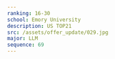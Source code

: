 ```yaml
---
ranking: 16-30
school: Emory University
description: US TOP21
src: /assets/offer_update/029.jpg
major: LLM
sequence: 69
---
```


